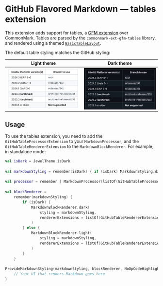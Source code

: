 # GitHub Flavored Markdown — tables extension

This extension adds support for tables, a [GFM extension](https://github.github.com/gfm/#tables-extension-) over
CommonMark. Tables are parsed by the `commonmark-ext-gfm-tables` library, and rendered using a themed
[`BasicTableLayout`](../../../foundation/src/main/kotlin/org/jetbrains/jewel/foundation/layout/BasicTableLayout.kt).

The default table styling matches the GitHub styling:

| Light theme                                                             | Dark theme                                                            |
 |-------------------------------------------------------------------------|-----------------------------------------------------------------------|
| ![Screenshot in the light theme](../../../art/docs/gfm-table-light.png) | ![Screenshot in the dark theme](../../../art/docs/gfm-table-dark.png) |

## Usage

To use the tables extension, you need to add the `GitHubTableProcessorExtension` to your `MarkdownProcessor`, and the
`GitHubTableRendererExtension` to the `MarkdownBlockRenderer`. For example, in standalone mode:

```kotlin
val isDark = JewelTheme.isDark

val markdownStyling = remember(isDark) { if (isDark) MarkdownStyling.dark() else MarkdownStyling.light() }

val processor = remember { MarkdownProcessor(listOf(GitHubTableProcessorExtension)) }

val blockRenderer =
    remember(markdownStyling) {
        if (isDark) {
            MarkdownBlockRenderer.dark(
                styling = markdownStyling,
                rendererExtensions = listOf(GitHubTableRendererExtension(GfmTableStyling.dark(), markdownStyling)),
            )
        } else {
            MarkdownBlockRenderer.light(
                styling = markdownStyling,
                rendererExtensions = listOf(GitHubTableRendererExtension(GfmTableStyling.light(), markdownStyling)),
            )
        }
    }

ProvideMarkdownStyling(markdownStyling, blockRenderer, NoOpCodeHighlighter) {
    // Your UI that renders Markdown goes here
}
```
